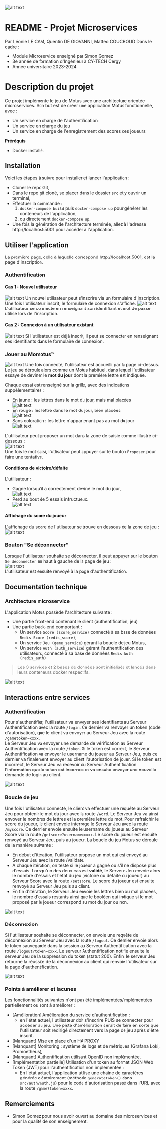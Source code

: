 ![alt text](./img/motus_logo.png)

# README - Projet Microservices
Par Léonie LE CAM, Quentin DE GIOVANNI, Matteo COUCHOUD
Dans le cadre :
- Module Microservice enseigné par Simon Gomez
- 3e année de formation d'Ingénieur à CY-TECH Cergy
- Année universitaire 2023-2024

# Description du projet

Ce projet implémente le jeu de Motus avec une architecture orientée microservices. Son but est de créer une application Motus fonctionnelle, avec : 
- Un service en charge de l'authentification
- Un service en charge du jeu
- Un service en charge de l'enregistrement des scores des joueurs

**Préréquis**
- Docker installé.

## Installation

Voici les étapes à suivre pour installer et lancer l'application :
- Cloner le repo Git,
- Dans le repo git cloné, se placer dans le dossier `src` et y ouvrir un terminal,
- Effectuer la commande :
    1.   `docker-compose build` puis `docker-compose up` pour générer les conteneurs de l'application,
    2. ou directement `docker-compose up`.
- Une fois la génération de l'architecture terminée, allez à l'adresse http://localhost:5001 pour accéder à l'application.

## Utiliser l'application

La première page, celle à laquelle correspond http://localhost:5001, est la page d'inscription.
### Authentification
#### Cas 1 : Nouvel utilisateur
![alt text](./img/inscription.png)
Un nouvel utilisateur peut s'inscrire via un formulaire d'inscription.\
Une fois l'utilisateur inscrit, le formulaire de connexion s'affiche.
![alt text](./img/connexion.png)
L'utilisateur se connecte en renseignant son identifiant et mot de passe utilisé lors de l'inscription.

#### Cas 2 : Connexion à un utilisateur existant
![alt text](./img/connexion.png)
Si l'utilisateur est déjà inscrit, il peut se connecter en renseignant ses identifiants dans le formulaire de connexion.

### Jouer au Momotus™
![alt text](./img/page_jeu.png)
Une fois connecté, l'utilisateur est accueilli par la page ci-dessus. Le jeu se déroule alors comme un Motus habituel, dans lequel l'utilisateur essaye de deviner le **mot du jour** dont la première lettre est indiquée.

Chaque essai est renseigné sur la grille, avec des indications suppélementaires :
- En jaune : les lettres dans le mot du jour, mais mal placées\
![alt text](./img/lettre_jaune.png)
- En rouge : les lettre dans le mot du jour, bien placées\
![alt text](./img/lettre_rouge.png)
- Sans coloration : les lettre n'appartenant pas au mot du jour\
![alt text](./img/lettre_non.png)

L'utilisateur peut proposer un mot dans la zone de saisie comme illustré ci-dessous :\
![alt text](./img/input_proposer.png)\
Une fois le mot saisi, l'utlisateur peut appuyer sur le bouton `Proposer` pour faire une tentative.

#### Conditions de victoire/défaite
L'utilisateur :
- Gagne lorsqu'il a correctement deviné le mot du jour,\
![alt text](./img/win.png)
- Perd au bout de 5 essais infructueux.\
![alt text](./img/loose.png)


#### Affichage du score du joueur
L'affichage du score de l'utlisateur se trouve en dessous de la zone de jeu :\
![alt text](./img/affichage_score.png)

### Bouton "Se déconnecter"
Lorsque l'utilisateur souhaite se déconnecter, il peut appuyer sur le bouton `Se déconnecter` en haut à gauche de la page de jeu :\
![alt text](./img/bouton_deconnexion.png)\
L'utilisateur est ensuite renvoyé à la page d'authentification.

## Documentation technique
### Architecture microservice

L'application Motus possède l'architecture suivante :
- Une partie front-end contenant le client (authentification, jeu)
- Une partie back-end comportant :
    - Un service `Score (score_service)` connecté à sa base de données `Redis Score (redis_score)`,
    - Un service `Jeu (game_service)` gérant la boucle de jeu Motus,
    - Un service `Auth (auth_service)` gérant l'authentification des utilisateurs, connecté à sa base de données `Redis Auth (redis_auth)`

>Les 3 services et 2 bases de données sont initialisés et lancés dans leurs conteneurs docker respectifs.

![alt text](./img/architecture.png)

## Interactions entre services
### Authentification

Pour s'authentifier, l'utilisateur va envoyer ses identifiants au Serveur Authentification avec la route `/login`. Ce dernier va renvoyer un token (code d'autorisation), que le client va envoyer au Serveur Jeu avec la route `/gametoken=xxxx`.\
Le Serveur Jeu va envoyer une demande de vérification au Serveur Authentification avec la route `/token`. Si le token est correct, le Serveur Authentification va envoyer le username du joueur au Serveur Jeu, puis ce dernier va finalement envoyer au client l'autorisation de jouer. Si le token est incorrect, le Serveur Jeu va recevoir du Serveur Authentification l'information que le token est incorrect et va ensuite envoyer une nouvelle demande de login au client.

![alt text](./img/authentification.png)
### Boucle de jeu

Une fois l'utilisateur connecté, le client va effectuer une requête au Serveur Jeu pour obtenir le mot du jour avec la route `/word`. Le Serveur Jeu va ainsi envoyer le nombres de lettres et la première lettre du mot. Pour rafraîchir le score du joueur, le client envoie interroge le Serveur Jeu avec la route `/myscore`. Ce dernier envoie ensuite le username du joueur au Serveur Score via la route `/getscore?username=xxxx`. Le score du joueur est ensuite renvoyé au Serveur Jeu, puis au joueur.
La boucle du jeu Motus se déroule de la manière suivante :
- En début d'itération, l'utilisateur propose un mot qui est envoyé au Serveur Jeu avec la route /validate.
- A chaque itération, on teste si le joueur a gagné ou s'il ne dispose plus d'essais. Lorsqu'un des deux cas est **validé**, le Serveur Jeu envoie alors le nombre d'essais et l'état du jeu (victoire ou défaite du joueur) au Serveur Score avec la route `/setscore`. Le score du joueur est ensuite renvoyé au Serveur Jeu puis au client.
- En fin d'itération, le Serveur Jeu envoie les lettres bien ou mal placées, le nombre d'essais restants ainsi que le booléen qui indique si le mot proposé par le joueur correspond au mot du jour ou non.

![alt text](./img/motus_game_and_score.png)

### Déconnexion

Si l'utilisateur souhaite se déconnecter, on envoie une requête de déconnexion au Serveur Jeu avec la route `/logout`. Ce dernier envoie alors le token sauvegardé dans la session au Serveur Authentification avec la route `/logout?token=xxxx`. Le serveur Authentification notifie ensuite le serveur Jeu de la suppression du token (statut 200). Enfin, le serveur Jeu retourne la réussite de la déconnexion au client qui renvoie l'utilisateur sur la page d'authentification.

![alt text](./img/deconnexion.png)

### Points à améliorer et lacunes

Les fonctionnalités suivantes n'ont pas été implémentées/implémentées partiellement ou sont à améliorer :
- [Amélioration] Amélioration du service d'authentification : 
    - en l'état actuel, l'utilisateur doit s'inscrire PUIS se connecter pour accéder au jeu. Une piste d'amélioration serait de faire en sorte que l'utilisateur soit redirigé directement vers la page de jeu après s'être inscrit.
- [Manquant] Mise en place d'un HA PROXY
- [Manquant] Monitoring : système de logs et de métriques (Grafana Loki, Promoetheus),
- [Manquant] Authentification utilisant OpenID non implémentée,
- [Implémentation partielle] Utilisation d'un token au format JSON Web Token (JWT) pour l'authentification non implémentée :
    - En l'état actuel, l'application utilise une chaîne de caractères générée aléatoirement (méthode `generateToken()` dans `src/auth/auth.js`) pour le code d'autorisation passé dans l'URL avec la route `/game?token=xxxx`.

## Remerciements

* Simon Gomez pour nous avoir ouvert au domaine des microservices et pour la qualité de son enseignement.
